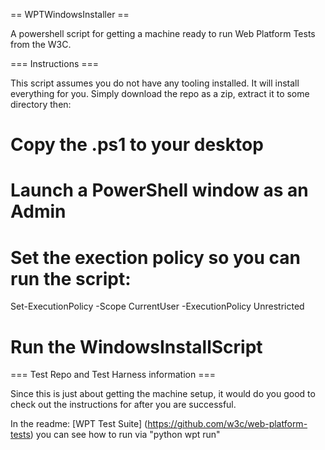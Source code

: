 == WPTWindowsInstaller == 

A powershell script for getting a machine ready to run Web Platform Tests from the W3C.

=== Instructions ===

This script assumes you do not have any tooling installed. It will install everything
for you. Simply download the repo as a zip, extract it to some directory
then:
# Copy the .ps1 to your desktop
# Launch a PowerShell window as an Admin
# Set the exection policy so you can run the script:
 Set-ExecutionPolicy -Scope CurrentUser -ExecutionPolicy Unrestricted
# Run the WindowsInstallScript

=== Test Repo and Test Harness information ===

Since this is just about getting the machine setup, it
would do you good to check out the instructions for
after you are successful.

In the readme:
[WPT Test Suite] (https://github.com/w3c/web-platform-tests)
you can see how to run via 
"python wpt run"